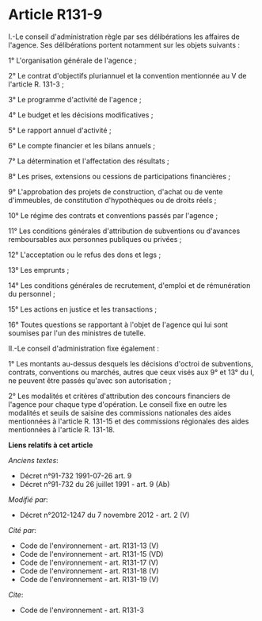 # Article R131-9

I.-Le conseil d'administration règle par ses délibérations les affaires de l'agence. Ses délibérations portent notamment sur
les objets suivants : 

1° L'organisation générale de l'agence ; 

2° Le contrat d'objectifs pluriannuel et la convention mentionnée au V de l'article R. 131-3 ; 

3° Le programme d'activité de l'agence ; 

4°          Le budget et les décisions modificatives ; 

5° Le rapport annuel d'activité ; 

6° Le compte financier et les bilans annuels ; 

7° La détermination et l'affectation des résultats ; 

8° Les prises, extensions ou cessions de participations financières ; 

9° L'approbation des projets de construction, d'achat ou de vente d'immeubles, de constitution d'hypothèques ou de droits
réels ; 

10° Le régime des contrats et conventions passés par l'agence ; 

11° Les conditions générales d'attribution de subventions ou d'avances remboursables aux personnes publiques ou privées ; 

12° L'acceptation ou le refus des dons et legs ; 

13° Les emprunts ; 

14° Les conditions générales de recrutement, d'emploi et de rémunération du personnel ; 

15° Les actions en justice et les transactions ; 

16° Toutes questions se rapportant à l'objet de l'agence qui lui sont soumises par l'un des ministres de tutelle. 

II.-Le conseil d'administration fixe également : 

1° Les montants au-dessus desquels les décisions d'octroi de subventions, contrats, conventions ou marchés, autres que ceux
visés aux 9° et 13° du I, ne peuvent être passés qu'avec son autorisation ; 

2° Les modalités et critères d'attribution des concours financiers de l'agence pour chaque type d'opération. Le conseil fixe
en outre les modalités et seuils de saisine des commissions nationales des aides mentionnées à l'article R. 131-15 et des
commissions régionales des aides mentionnées à l'article R. 131-18.

**Liens relatifs à cet article**

_Anciens textes_:

  - Décret n°91-732 1991-07-26 art. 9
  - Décret n°91-732 du 26 juillet 1991 - art. 9 (Ab)

_Modifié par_:

  - Décret n°2012-1247 du 7 novembre 2012 - art. 2 (V)

_Cité par_:

  - Code de l'environnement - art. R131-13 (V)
  - Code de l'environnement - art. R131-15 (VD)
  - Code de l'environnement - art. R131-17 (V)
  - Code de l'environnement - art. R131-18 (V)
  - Code de l'environnement - art. R131-19 (V)

_Cite_:

  - Code de l'environnement - art. R131-3
